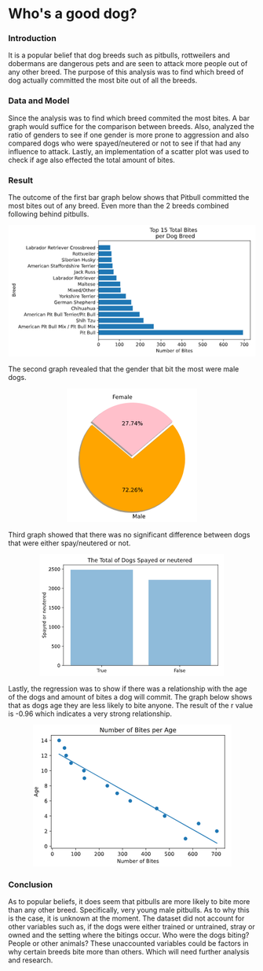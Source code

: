 # Who's a good dog?

### Introduction
It is a popular belief that dog breeds such as pitbulls, rottweilers and dobermans are dangerous pets and are seen to attack more people out of any other breed. The purpose of this analysis was to find which breed of dog actually committed the most bite out of all the breeds. 

### Data and Model
Since the analysis was to find which breed commited the most bites. A bar graph would suffice for the comparison between breeds. Also, analyzed the ratio of genders to see if one gender is more prone to aggression and also compared dogs who were spayed/neutered or not to see if that had any influence to attack. Lastly, an implementation of a scatter plot was used to check if age also effected the total amount of bites. 

### Result
The outcome of the first bar graph below shows that Pitbull committed the most bites out of any breed. Even more than the 2 breeds combined following behind pitbulls.  

<p align="center"><img src="img/fig1.png"></p>


The second graph revealed that the gender that bit the most were male dogs. 
<p align="center"><img src="img/fig2.png"></p>

Third graph showed that there was no significant difference between dogs that were either spay/neutered or not. 
<p align="center"><img src="img/fig3.png"></p>


Lastly, the regression was to show if there was a relationship with the age of the dogs and amount of bites a dog will commit. The graph below shows that as dogs age they are less likely to bite anyone. The result of the r value is -0.96 which indicates a very strong relationship.
<p align="center"><img src="img/fig4.png"></p>


### Conclusion
As to popular beliefs, it does seem that pitbulls are more likely to bite more than any other breed. Specifically, very young male pitbulls. As to why this is the case, it is unknown at the moment. The dataset did not account for other variables such as, if the dogs were either trained or untrained, stray or owned and the setting where the bitings occur. Who were the dogs biting? People or other animals? These unaccounted variables could be factors in why certain breeds bite more than others. Which will need further analysis and research.